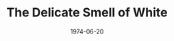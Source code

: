 ---
title: The Delicate Smell of White
date: 1974-06-20
closing_date: 1974-06-29
layout: productions
featured_image: 
image_caption:
image_credit:
playbill:
category:
Theatre: Theatre Jacksonville
Venue: Little Theatre
cast:
  Laurie: Loy Domingos
  Kitty: Nancy Woods
  Marty: Douglas Davidson
  Beejay: Patricia Sharp
  Mary: Cindi Knight
  Lt. Reiker: Ernest Goldsmith
  Officer Murphy: Lawrence Weiler
crew:
  Director: Hal Henderson
  Stage Manager: Sheila Hughes
  Lighting Technician: Dwight Stillson
  Sound Technician: David Stillson
  Stage Crew: 
    - Brian Cooke
    - Larry Usoff
  Set Construction: 
    - Brian Cooke
    - Dwight Stillson
    - David Stillson
    - Larry Ustoff
    - Eric Winters
    - Mary Ellen Wofford
  Properties: 
    - Mary Ellen Wofford
    - LeNore Hart
    - Allison Herbert
    - Caroline Herbert
    - Mardi Kelly
  Costumes: Gert Berman
  Publicity: Diane Somerville
  Box Office: 
    - Gert Berman
    - Ann Dubow
    - Pat Somers
external_links:
---